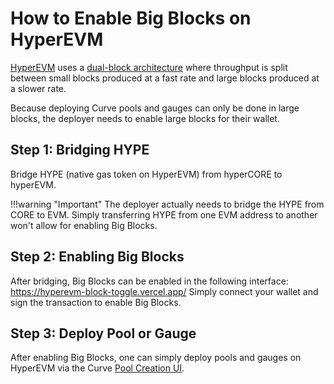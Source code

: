 <h1>How to Enable Big Blocks on HyperEVM</h1>

[HyperEVM](https://hyperliquid.gitbook.io/hyperliquid-docs/for-developers/hyperevm) uses a [dual-block architecture](https://hyperliquid.gitbook.io/hyperliquid-docs/for-developers/hyperevm/dual-block-architecture) where throughput is split between small blocks produced at a fast rate and large blocks produced at a slower rate. 

Because deploying Curve pools and gauges can only be done in large blocks, the deployer needs to enable large blocks for their wallet.

## **Step 1: Bridging HYPE**

Bridge HYPE (native gas token on HyperEVM) from hyperCORE to hyperEVM.

!!!warning "Important"
    The deployer actually needs to bridge the HYPE from CORE to EVM. Simply transferring HYPE from one EVM address to another won't allow for enabling Big Blocks.

## **Step 2: Enabling Big Blocks**

After bridging, Big Blocks can be enabled in the following interface: https://hyperevm-block-toggle.vercel.app/
Simply connect your wallet and sign the transaction to enable Big Blocks.

## **Step 3: Deploy Pool or Gauge**

After enabling Big Blocks, one can simply deploy pools and gauges on HyperEVM via the Curve [Pool Creation UI](https://www.curve.finance/dex/hyperliquid/create-pool/).
